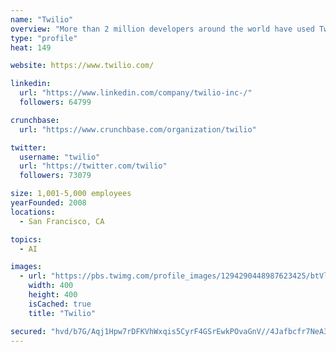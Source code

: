 ```yaml
---
name: "Twilio"
overview: "More than 2 million developers around the world have used Twilio to unlock the magic of communications to improve any human experience. Twilio has democratized communications channels like voice, text, chat, and video by virtualizing the world’s telecommunications infrastructure through APIs that are simple enough for any developer to use, yet robust enough to power the world’s most demanding applications. By making communications a part of every software developer's toolkit, Twilio is enabling innovators across every industry — from emerging leaders to the world’s largest organizations — to reinvent how companies engage with their customers."
type: "profile"
heat: 149

website: https://www.twilio.com/

linkedin:
  url: "https://www.linkedin.com/company/twilio-inc-/"
  followers: 64799

crunchbase:
  url: "https://www.crunchbase.com/organization/twilio"

twitter:
  username: "twilio"
  url: "https://twitter.com/twilio"
  followers: 73079

size: 1,001-5,000 employees
yearFounded: 2008
locations:
  - San Francisco, CA

topics:
  - AI

images:
  - url: "https://pbs.twimg.com/profile_images/1294290448987623425/btVlF6Ar_400x400.jpg"
    width: 400
    height: 400
    isCached: true
    title: "Twilio"

secured: "hvd/b7G/Aqj1Hpw7rDFKVhWxqis5CyrF4GSrEwkPOvaGnV//4Jafbcfr7NeA3ADu75TzcQ0IrFqKGgUkuWf/xtn4F1wk9OcyRvdjc8efFoqVmEnsIU2EhXxty5Iw2XyMdy2z/qqTrM/904qfnTe771vnNDs2Yrs02DDOoJjlldKYwAbolrhh1hNUXolqqkOHH0SJVyUJiQ+D5hWH9Lk7fZF7OfJyd+EAPZGjYYnG5+JTQGO9vEBeYGdD5Nx6C7LSWK+0rAuMbvaLfvSR4Gx2Whm0HYX63QWHv4lHBEUf+o9OMx6Az4PbKmGooeH9koQ1m3+vVEy9Mj3F0QFj58vHr7kvULl9rOAMeZ7rzWbm6JnCM/7+2q9GpO1GZbluzq5hn+PW77sSrtNwYKiFrsNq6A==;4D6vVAYoCITvdcHjbYaGcw=="
---
```


